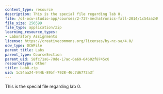 ```yaml
---
content_type: resource
description: This is the special file regarding lab 0.
file: /ol-ocw-studio-app/courses/2-737-mechatronics-fall-2014/1c54aa24944b89bf792846c7d6772a3f_Lab0.zip
file_size: 256599
file_type: application/zip
learning_resource_types:
- Laboratory Assignments
license: https://creativecommons.org/licenses/by-nc-sa/4.0/
ocw_type: OCWFile
parent_title: Labs
parent_type: CourseSection
parent_uid: 58fc71a6-70de-17ac-6a69-64602f8745c0
resourcetype: Other
title: Lab0.zip
uid: 1c54aa24-944b-89bf-7928-46c7d6772a3f
---
```

This is the special file regarding lab 0.